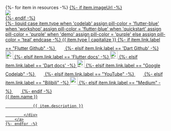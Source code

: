 <section class="card-grid" id="all-resources-grid">
    {%- for item in resources -%}
        <a id="{{ item.name }}"
           data-type="{{ item.type }}"
           data-tags='{{ item.tags | join: ", " }}'
           data-description="{{ item.description }}"
           class="card outlined-card"
           href="{{ item.link.url }}"
           target="_blank"
        >
            {%- if item.imageUrl -%}
                <div class="card-image-holder-material-3">
                    <img src='{{ item.imageUrl }}'>
                </div>
            {%- endif -%}
            <div class="card-leading">
                {%- liquid
                    case item.type
                        when 'codelab'
                            assign pill-color = 'flutter-blue'
                        when 'workshop'
                            assign pill-color = 'flutter-blue'
                        when 'quickstart'
                            assign pill-color = 'purple'
                        when 'demo'
                            assign pill-color = 'purple'
                        else
                            assign pill-color = 'teal'
                    endcase -%}
                <span class="pill-sm {{ pill-color }}">{{ item.type | capitalize }}</span>
                {%- if item.link.label == "Flutter Github" -%}
                    <svg style="color:black" width="24px" height="24px">
                        <use href="/assets/images/social/github.svg#github"></use>
                    </svg>
                {%- elsif item.link.label == 'Dart Github' -%}
                    <img src="/assets/images/branding/dart/logo.svg" width="24px" alt="Dart logo" />
                {%- elsif item.link.label == 'Flutter docs' -%}
                    <img src='/assets/images/branding/flutter/icon/1080.png' alt="Flutter logo" width="24px"/>
                {%- elsif item.link.label == 'Dart docs' -%}
                    <img src='/assets/images/branding/dart/logo.svg' alt="Dart icon" width="24px"/>
                {%- elsif item.link.label == "Google Codelab" -%}
                    <svg width="24px" height="24px">
                        <use href="/assets/images/social/google-developers.svg#google-developers"></use>
                    </svg>
                {%- elsif item.link.label == "YouTube" -%}
                    <svg style="color:red" width="24px" height="24px">
                        <use href="/assets/images/social/youtube.svg#youtube"></use>
                    </svg>
                {%- elsif item.link.label == "Bilibili" -%}
                    <img  width="24px" height="24px" src="/assets/images/social/bilibili.svg" />
                {%- elsif item.link.label == "Medium" -%}
                    <svg style="color:black" width="24px" height="24px">
                        <use href="/assets/images/social/medium.svg#medium"></use>
                    </svg>
                {%- endif -%}
            </div>
            <div class="card-header">
                <span class="card-title">{{ item.name }}</span>
            </div>
            <div class="card-content">

                {{ item.description }}

            </div>
        </a>
    {%- endfor -%}
</section>
